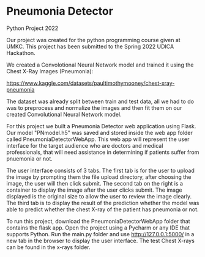# Pneumonia Detector
Python Project 2022


Our project was created for the python programming course given at UMKC. This project has been submitted to the Spring 2022 UDICA Hackathon.

We created a Convolotional Neural Network model and trained it using the Chest X-Ray Images (Pneumonia):

https://www.kaggle.com/datasets/paultimothymooney/chest-xray-pneumonia 

The dataset was already split between train and test data, all we had to do was to preprocess and normalize the images and then fit them on our
created Convolutional Neural Network model.

For this project we built a Pneumonia Detector web application using Flask. Our model "PNmodel.h5" was saved and stored inside the web app folder called PneumoniaDetectorWebApp. This web app will represent the user interface for the target audience who are doctors and medical professionals, that will need
assistance in determining if patients suffer from pnuemonia or not.

The user interface consists of 3 tabs. The first tab is for the user to upload the image by prompting them the file upload directory, after choosing the
image, the user will then click submit. The second tab on the right is a container to display the image after the user clicks submit. The image displayed
is the original size to allow the user to review the image clearly. The third tab is to display the result of the prediction whether the model was able
to predict whether the chest X-ray of the patient has pneumonia or not.

To run this project, download the PneumoniaDetectorWebApp folder that contains the flask app. Open the project using a Pycharm or any IDE that supports 
Python. Run the main.py folder and use http://127.0.0.1:5000/ in a new tab in the browser to display the user interface. The test Chest X-rays can be found
in the x-rays folder. 



